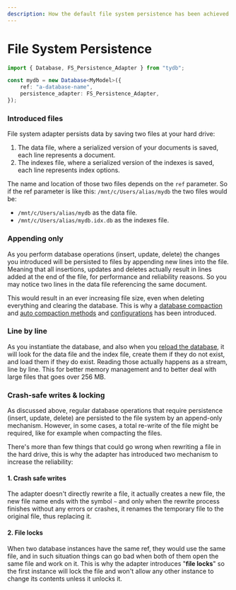 ```yaml
---
description: How the default file system persistence has been achieved.
---
```


# File System Persistence

```typescript
import { Database, FS_Persistence_Adapter } from "tydb";

const mydb = new Database<MyModel>({
    ref: "a-database-name",
    persistence_adapter: FS_Persistence_Adapter,
});
```

### Introduced files

File system adapter persists data by saving two files at your hard drive:

1. The data file, where a serialized version of your documents is saved, each line represents a document.
2. The indexes file, where a serialized version of the indexes is saved, each line represents index options.

The name and location of those two files depends on the `ref` parameter. So if the ref parameter is like this: `/mnt/c/Users/alias/mydb` the two files would be:

* `/mnt/c/Users/alias/mydb` as the data file.
* `/mnt/c/Users/alias/mydb.idx.db` as the indexes file.

### Appending only

As you perform database operations \(insert, update, delete\) the changes you introduced will be persisted to files by appending new lines into the file. Meaning that all insertions, updates and deletes actually result in lines added at the end of the file, for performance and reliability reasons. So you may notice two lines in the data file referencing the same document.

This would result in an ever increasing file size, even when deleting everything and clearing the database. This is why a [database compaction](database-operations.md#database-compact) and [auto compaction methods](database-operations.md#database-resetautocompaction) and [configurations](database-configurations.md#autocompaction) has been introduced.

### Line by line

As you instantiate the database, and also when you [reload the database](database-operations.md#database-reload), it will look for the data file and the index file, create them if they do not exist, and load them if they do exist. Reading those actually happens as a stream, line by line. This for better memory management and to better deal with large files that goes over 256 MB. 

### Crash-safe writes & locking

As discussed above, regular database operations that require persistence \(insert, update, delete\) are persisted to the file system by an append-only mechanism. However, in some cases, a total re-write of the file might be required, like for example when compacting the files.

There's more than few things that could go wrong when rewriting a file in the hard drive, this is why the adapter has introduced two mechanism to increase the reliability:

#### 1. Crash safe writes

The adapter doesn't directly rewrite a file, it actually creates a new file, the new file name ends with the symbol `~` and only when the rewrite process finishes without any errors or crashes, it renames the temporary file to the original file, thus replacing it.

#### 2. File locks

When two database instances have the same ref, they would use the same file, and in such situation things can go bad when both of them open the same file and work on it. This is why the adapter introduces "**file locks**" so the first instance will lock the file and won't allow any other instance to change its contents unless it unlocks it.

